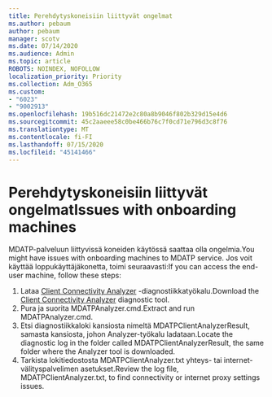 ```yaml
---
title: Perehdytyskoneisiin liittyvät ongelmat
ms.author: pebaum
author: pebaum
manager: scotv
ms.date: 07/14/2020
ms.audience: Admin
ms.topic: article
ROBOTS: NOINDEX, NOFOLLOW
localization_priority: Priority
ms.collection: Adm_O365
ms.custom:
- "6023"
- "9002913"
ms.openlocfilehash: 19b516dc21472e2c80a8b9046f802b329d15e4d6
ms.sourcegitcommit: 45c2aaeee58c0be466b76c7f0cd71e796d3c8f76
ms.translationtype: MT
ms.contentlocale: fi-FI
ms.lasthandoff: 07/15/2020
ms.locfileid: "45141466"
---
```

# <a name="issues-with-onboarding-machines"></a><span data-ttu-id="08797-102">Perehdytyskoneisiin liittyvät ongelmat</span><span class="sxs-lookup"><span data-stu-id="08797-102">Issues with onboarding machines</span></span>

<span data-ttu-id="08797-103">MDATP-palveluun liittyvissä koneiden käytössä saattaa olla ongelmia.</span><span class="sxs-lookup"><span data-stu-id="08797-103">You might have issues with onboarding machines to MDATP service.</span></span> <span data-ttu-id="08797-104">Jos voit käyttää loppukäyttäjäkonetta, toimi seuraavasti:</span><span class="sxs-lookup"><span data-stu-id="08797-104">If you can access the end-user machine, follow these steps:</span></span>

1. <span data-ttu-id="08797-105">Lataa [Client Connectivity Analyzer](https://aka.ms/mdatpanalyzer) -diagnostiikkatyökalu.</span><span class="sxs-lookup"><span data-stu-id="08797-105">Download the [Client Connectivity Analyzer](https://aka.ms/mdatpanalyzer) diagnostic tool.</span></span>
2. <span data-ttu-id="08797-106">Pura ja suorita MDATPAnalyzer.cmd.</span><span class="sxs-lookup"><span data-stu-id="08797-106">Extract and run MDATPAnalyzer.cmd.</span></span>
3. <span data-ttu-id="08797-107">Etsi diagnostiikkaloki kansiosta nimeltä MDATPClientAnalyzerResult, samasta kansiosta, johon Analyzer-työkalu ladataan.</span><span class="sxs-lookup"><span data-stu-id="08797-107">Locate the diagnostic log in the folder called MDATPClientAnalyzerResult, the same folder where the Analyzer tool is downloaded.</span></span>
4. <span data-ttu-id="08797-108">Tarkista lokitiedostosta MDATPClientAnalyzer.txt yhteys- tai internet-välityspalvelimen asetukset.</span><span class="sxs-lookup"><span data-stu-id="08797-108">Review the log file, MDATPClientAnalyzer.txt, to find connectivity or internet proxy settings issues.</span></span>